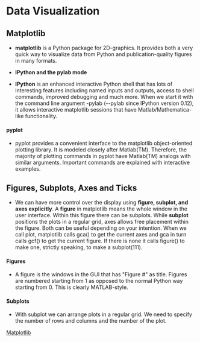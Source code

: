 # Data Visualization

## Matplotlib

- **matplotlib** is a Python package for 2D-graphics. It provides both a very quick way to visualize data from Python and publication-quality figures in many formats.

- **IPython and the pylab mode**

- **IPython** is an enhanced interactive Python shell that has lots of interesting features including named inputs and outputs, access to shell commands, improved debugging and much more. When we start it with the command line argument -pylab (--pylab since IPython version 0.12), it allows interactive matplotlib sessions that have Matlab/Mathematica-like functionality.

#### pyplot

- pyplot provides a convenient interface to the matplotlib object-oriented plotting library. It is modeled closely after Matlab(TM). Therefore, the majority of plotting commands in pyplot have Matlab(TM) analogs with similar arguments. Important commands are explained with interactive examples.

## Figures, Subplots, Axes and Ticks

- We can have more control over the display using **figure, subplot, and axes explicitly**. A **figure** in matplotlib means the whole window in the user interface. Within this figure there can be subplots. While **subplot** positions the plots in a regular grid, axes allows free placement within the figure. Both can be useful depending on your intention. When we call plot, matplotlib calls gca() to get the current axes and gca in turn calls gcf() to get the current figure. If there is none it calls figure() to make one, strictly speaking, to make a subplot(111). 

#### Figures

- A figure is the windows in the GUI that has "Figure #" as title. Figures are numbered starting from 1 as opposed to the normal Python way starting from 0. This is clearly MATLAB-style.

#### Subplots

- With subplot we can arrange plots in a regular grid. We need to specify the number of rows and columns and the number of the plot. 

[Matplotlib](https://github.com/rougier/matplotlib-tutorial#id4)
